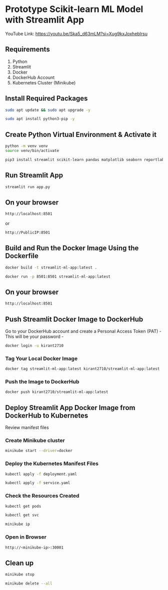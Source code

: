# Prototype Scikit-learn ML Model with Streamlit App
YouTube Link: https://youtu.be/Ska5_d63mLM?si=Xug9kxJoxheblrsu

## Requirements
1. Python
2. Streamlit
3. Docker
4. DockerHub Account
5. Kubernetes Cluster (Minikube)


## Install Required Packages
```sh
sudo apt update && sudo apt upgrade -y
```
```sh
sudo apt install python3-pip -y
```

## Create Python Virtual Environment & Activate it
```sh
python -m venv venv
source venv/bin/activate
```

```sh
pip3 install streamlit scikit-learn pandas matplotlib seaborn reportlab
```

## Run Streamlit App
```sh
streamlit run app.py
```

## On your browser
```sh
http://localhost:8501
```
or 
```sh
http://PublicIP:8501
```

## Build and Run the Docker Image Using the Dockerfile
```sh
docker build -t streamlit-ml-app:latest .
```
```sh
docker run -p 8501:8501 streamlit-ml-app:latest
```

## On your browser
```sh
http://localhost:8501
```



## Push Streamlit Docker Image to DockerHub

Go to your DockerHub account and create a Personal Access Token (PAT) - This will be your password - 
```sh
docker login -u kirant2710
```

### Tag Your Local Docker Image
```sh
docker tag streamlit-ml-app:latest kirant2710/streamlit-ml-app:latest
```

### Push the Image to DockerHub
```sh
docker push kirant2710/streamlit-ml-app:latest
```


## Deploy Streamlit App Docker Image from DockerHub to Kubernetes

Review manifest files

### Create Minikube cluster
```sh
minikube start --driver=docker
```

### Deploy the Kubernetes Manifest Files

```sh
kubectl apply -f deployment.yaml
```
```sh
kubectl apply -f service.yaml
```

### Check the Resources Created
```sh
kubectl get pods
```
```sh
kubectl get svc
```
```sh
minikube ip
```

### Open in Browser

```sh
http://<minikube-ip>:30001
```



## Clean up

```sh
minikube stop
```
```sh
minikube delete --all
```

